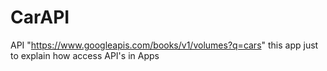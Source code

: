 # CarAPI
API "https://www.googleapis.com/books/v1/volumes?q=cars"
this app just to explain how access API's in Apps 
